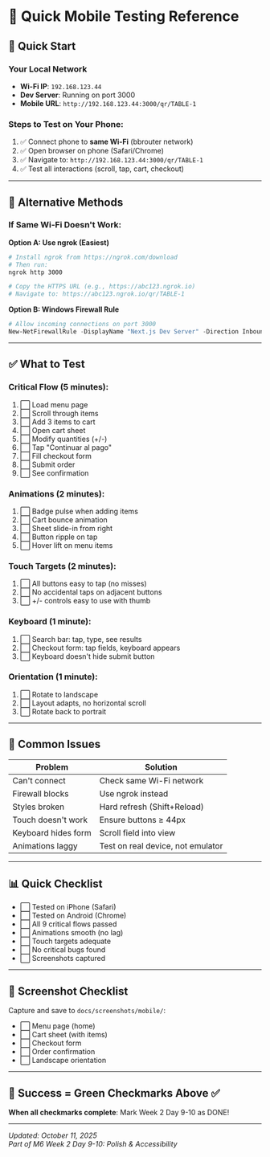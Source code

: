 # 📱 Quick Mobile Testing Reference

## 🚀 Quick Start

### Your Local Network
- **Wi-Fi IP**: `192.168.123.44`
- **Dev Server**: Running on port 3000
- **Mobile URL**: `http://192.168.123.44:3000/qr/TABLE-1`

### Steps to Test on Your Phone:
1. ✅ Connect phone to **same Wi-Fi** (bbrouter network)
2. ✅ Open browser on phone (Safari/Chrome)
3. ✅ Navigate to: `http://192.168.123.44:3000/qr/TABLE-1`
4. ✅ Test all interactions (scroll, tap, cart, checkout)

---

## 🔧 Alternative Methods

### If Same Wi-Fi Doesn't Work:

**Option A: Use ngrok (Easiest)**
```bash
# Install ngrok from https://ngrok.com/download
# Then run:
ngrok http 3000

# Copy the HTTPS URL (e.g., https://abc123.ngrok.io)
# Navigate to: https://abc123.ngrok.io/qr/TABLE-1
```

**Option B: Windows Firewall Rule**
```powershell
# Allow incoming connections on port 3000
New-NetFirewallRule -DisplayName "Next.js Dev Server" -Direction Inbound -LocalPort 3000 -Protocol TCP -Action Allow
```

---

## ✅ What to Test

### Critical Flow (5 minutes):
1. ⬜ Load menu page
2. ⬜ Scroll through items
3. ⬜ Add 3 items to cart
4. ⬜ Open cart sheet
5. ⬜ Modify quantities (+/-)
6. ⬜ Tap "Continuar al pago"
7. ⬜ Fill checkout form
8. ⬜ Submit order
9. ⬜ See confirmation

### Animations (2 minutes):
1. ⬜ Badge pulse when adding items
2. ⬜ Cart bounce animation
3. ⬜ Sheet slide-in from right
4. ⬜ Button ripple on tap
5. ⬜ Hover lift on menu items

### Touch Targets (2 minutes):
1. ⬜ All buttons easy to tap (no misses)
2. ⬜ No accidental taps on adjacent buttons
3. ⬜ +/- controls easy to use with thumb

### Keyboard (1 minute):
1. ⬜ Search bar: tap, type, see results
2. ⬜ Checkout form: tap fields, keyboard appears
3. ⬜ Keyboard doesn't hide submit button

### Orientation (1 minute):
1. ⬜ Rotate to landscape
2. ⬜ Layout adapts, no horizontal scroll
3. ⬜ Rotate back to portrait

---

## 🐛 Common Issues

| Problem | Solution |
|---------|----------|
| Can't connect | Check same Wi-Fi network |
| Firewall blocks | Use ngrok instead |
| Styles broken | Hard refresh (Shift+Reload) |
| Touch doesn't work | Ensure buttons ≥ 44px |
| Keyboard hides form | Scroll field into view |
| Animations laggy | Test on real device, not emulator |

---

## 📊 Quick Checklist

- ⬜ Tested on iPhone (Safari)
- ⬜ Tested on Android (Chrome)
- ⬜ All 9 critical flows passed
- ⬜ Animations smooth (no lag)
- ⬜ Touch targets adequate
- ⬜ No critical bugs found
- ⬜ Screenshots captured

---

## 📸 Screenshot Checklist

Capture and save to `docs/screenshots/mobile/`:
- ⬜ Menu page (home)
- ⬜ Cart sheet (with items)
- ⬜ Checkout form
- ⬜ Order confirmation
- ⬜ Landscape orientation

---

## 🎯 Success = Green Checkmarks Above ✅

**When all checkmarks complete**: Mark Week 2 Day 9-10 as DONE!

---

*Updated: October 11, 2025*  
*Part of M6 Week 2 Day 9-10: Polish & Accessibility*
